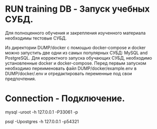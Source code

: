 # RUN training DB - Запуск учебных СУБД.
Для полноценного обучения и закрепления изученного материала необходимы тестовые СУБД.

Из директории DUMP/docker с помощью docker-compose и docker можно запустить две одни из самых популярных СУБД: MySQL and PostgreSQL.
Для корректного запуска обучающих СУБД, необходимо установленные docker и docker-compose. Перед первым запуском необходимо переименовать файл DUMP/docker/example.env в DUMP/docker/.env и отредактировать переменные под свои предпочтения.

# Connection - Подключение.

mysql -uroot -h 127.0.0.1 -P33061 -p

psql -Upostgres -h 127.0.0.1 -p54321
